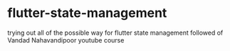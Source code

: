 # flutter-state-management
trying out all of the possible way for flutter state management followed of Vandad Nahavandipoor youtube course
